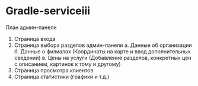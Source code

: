 # Gradle-serviceiii
План админ-панели
1.	Страница входа
2.	Страница выбора разделов админ-панели
  а. Данные об организации
  б. Данные о филиалах (Координаты на карте и ввод дополнительных сведений)
  в. Цены на услуги (Добавление разделов, конкретных цен с описанием, картинок к тому и другому)
3.	Страница просмотра клиентов
4.	Страница статистики (графики и т.д.)  
